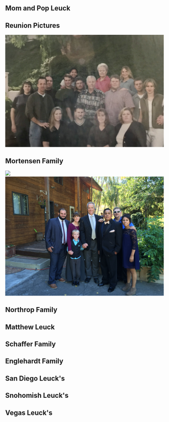 ## Mom and Pop Leuck
## Reunion Pictures
![](/images/leuck_clan.jpg)

## Mortensen Family
![](/images/mortensen_1999.jpg)
![](/images/mortensen_2015.jpeg)

## Northrop Family

## Matthew Leuck

## Schaffer Family

## Englehardt Family

## San Diego Leuck's

## Snohomish Leuck's

## Vegas Leuck's


